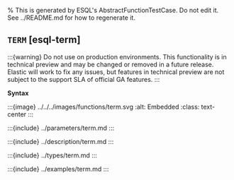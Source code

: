 % This is generated by ESQL's AbstractFunctionTestCase. Do not edit it. See ../README.md for how to regenerate it.

## `TERM` [esql-term]
:::{warning}
Do not use on production environments. This functionality is in technical preview and
may be changed or removed in a future release. Elastic will work to fix any issues, but features in technical preview
are not subject to the support SLA of official GA features.
:::


**Syntax**

:::{image} ../../../images/functions/term.svg
:alt: Embedded
:class: text-center
:::


:::{include} ../parameters/term.md
:::

:::{include} ../description/term.md
:::

:::{include} ../types/term.md
:::

:::{include} ../examples/term.md
:::

